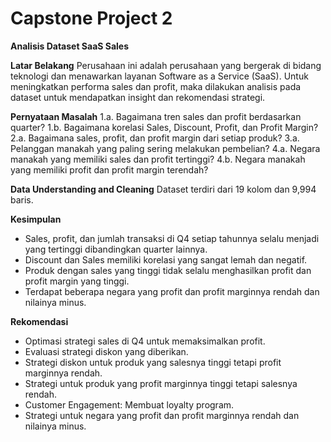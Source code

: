# Capstone Project 2

**Analisis Dataset SaaS Sales**

**Latar Belakang**
Perusahaan ini adalah perusahaan yang bergerak di bidang teknologi dan menawarkan layanan Software as a Service (SaaS). Untuk meningkatkan performa sales dan profit, maka dilakukan analisis pada dataset untuk mendapatkan insight dan rekomendasi strategi.

**Pernyataan Masalah**
1.a. Bagaimana tren sales dan profit berdasarkan quarter?
1.b. Bagaimana korelasi Sales, Discount, Profit, dan Profit Margin?
2.a. Bagaimana sales, profit, dan profit margin dari setiap produk?
3.a. Pelanggan manakah yang paling sering melakukan pembelian?
4.a. Negara manakah yang memiliki sales dan profit tertinggi?
4.b. Negara manakah yang memiliki profit dan profit margin terendah? 

**Data Understanding and Cleaning**
Dataset terdiri dari 19 kolom dan 9,994 baris.

**Kesimpulan**
- Sales, profit, dan jumlah transaksi di Q4 setiap tahunnya selalu menjadi yang tertinggi dibandingkan quarter lainnya.
- Discount dan Sales memiliki korelasi yang sangat lemah dan negatif.
- Produk dengan sales yang tinggi tidak selalu menghasilkan profit dan profit margin yang tinggi.
- Terdapat beberapa negara yang profit dan profit marginnya rendah dan nilainya minus.

**Rekomendasi**
- Optimasi strategi sales di Q4 untuk memaksimalkan profit.
- Evaluasi strategi diskon yang diberikan.
- Strategi diskon untuk produk yang salesnya tinggi tetapi profit marginnya rendah.
- Strategi untuk produk yang profit marginnya tinggi tetapi salesnya rendah.
- Customer Engagement: Membuat loyalty program.
- Strategi untuk negara yang profit dan profit marginnya rendah dan nilainya minus.
